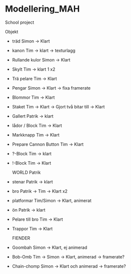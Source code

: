 ﻿# Modellering_MAH
School project

Objekt
- träd          Simon -> Klart
- kanon         Tim -> klart -> texturlagg
- Rullande kulor Simon -> Klart
- Skylt         Tim -> klart 1 x2
- Trä pelare    Tim -> Klart
- Pengar	Simon -> Klart -> fixa framerate
- Blommor	Tim -> Klart 
- Staket        Tim -> Klart -> Gjort två bitar till -> Klart
- Gallert	Patrik -> klart
- lådor / Block Tim -> Klart
- Markknapp     Tim -> Klart
- Prepare Cannon Button Tim -> Klart  
- ?-Block	Tim -> klart
- !-Block	Tim -> Klart	

  WORLD         Patrik 
- stenar        Patrik -> klart
- bro           Patrik -> Tim -> Klart x2
- platformar    Tim/Simon -> Klart, animerat
- ön            Patrik -> klart
- Pelare till bro Tim -> Klart
- Trappor	Tim -> Klart

  FIENDER
- Goombah	Simon -> Klart, ej animerad
- Bob-Omb	Tim -> Simon -> Klart, animerad -> framerate?
- Chain-chomp   Simon -> Klart och animerad -> framerate?